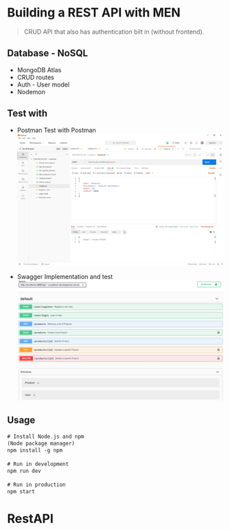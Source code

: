 # Building a REST API with MEN
> CRUD API that also has authentication bilt in (without frontend).

## Database - NoSQL
* MongoDB Atlas
* CRUD routes
* Auth - User model
* Nodemon

## Test with
* Postman
Test with Postman
![](img/postman.JPG)

* Swagger
Implementation and test
![](img/swagger.JPG)


## Usage
```
# Install Node.js and npm 
(Node package manager)
npm install -g npm

# Run in development
npm run dev

# Run in production
npm start
```

# RestAPI
